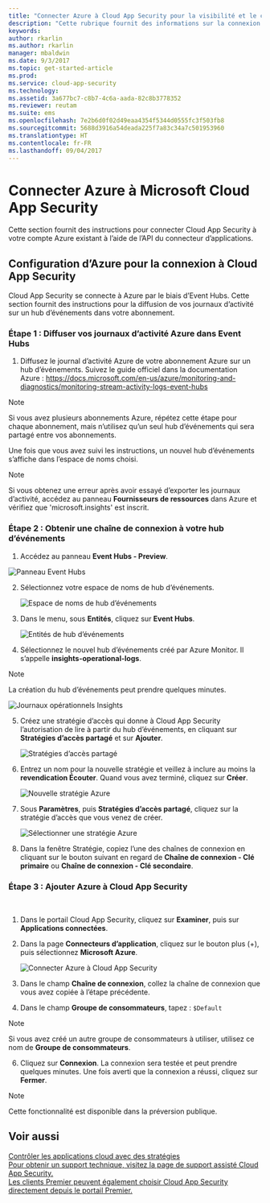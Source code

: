 ```yaml
---
title: "Connecter Azure à Cloud App Security pour la visibilité et le contrôle d’utilisation | Microsoft Docs"
description: "Cette rubrique fournit des informations sur la connexion d’Azure à Cloud App Security à l’aide du connecteur API."
keywords: 
author: rkarlin
ms.author: rkarlin
manager: mbaldwin
ms.date: 9/3/2017
ms.topic: get-started-article
ms.prod: 
ms.service: cloud-app-security
ms.technology: 
ms.assetid: 3a677bc7-c8b7-4c6a-aada-82c8b3778352
ms.reviewer: reutam
ms.suite: ems
ms.openlocfilehash: 7e2b6d0f02d49eaa4354f5344d0555fc3f503fb8
ms.sourcegitcommit: 5688d3916a54deada225f7a83c34a7c501953960
ms.translationtype: HT
ms.contentlocale: fr-FR
ms.lasthandoff: 09/04/2017
---
```

# <a name="connect-azure-to-microsoft-cloud-app-security"></a>Connecter Azure à Microsoft Cloud App Security

Cette section fournit des instructions pour connecter Cloud App Security à votre compte Azure existant à l’aide de l’API du connecteur d’applications.  
  
## <a name="setting-up-azure-for-connection-to-cloud-app-security"></a>Configuration d’Azure pour la connexion à Cloud App Security

Cloud App Security se connecte à Azure par le biais d’Event Hubs. Cette section fournit des instructions pour la diffusion de vos journaux d’activité sur un hub d’événements dans votre abonnement. 

### <a name="step-1-stream-your-azure-activity-logs-to-event-hubs"></a>Étape 1 : Diffuser vos journaux d’activité Azure dans Event Hubs

1.  Diffusez le journal d’activité Azure de votre abonnement Azure sur un hub d’événements. Suivez le guide officiel dans la documentation Azure : https://docs.microsoft.com/en-us/azure/monitoring-and-diagnostics/monitoring-stream-activity-logs-event-hubs

 > [!NOTE]
 > Si vous avez plusieurs abonnements Azure, répétez cette étape pour chaque abonnement, mais n’utilisez qu’un seul hub d’événements qui sera partagé entre vos abonnements.

 Une fois que vous avez suivi les instructions, un nouvel hub d’événements s’affiche dans l’espace de noms choisi.
 
 > [!NOTE]
 > Si vous obtenez une erreur après avoir essayé d’exporter les journaux d’activité, accédez au panneau **Fournisseurs de ressources** dans Azure et vérifiez que 'microsoft.insights' est inscrit.

### <a name="step-2-get-a-connection-string-to-your-event-hub"></a>Étape 2 : Obtenir une chaîne de connexion à votre hub d’événements

1.  Accédez au panneau **Event Hubs - Preview**.
  
   ![Panneau Event Hubs](media/azure-event-hubs.png "Event Hubs Azure")

2.  Sélectionnez votre espace de noms de hub d’événements.
  
    ![Espace de noms de hub d’événements](media/azure-namespace.png "Espace de noms Azure")

3.  Dans le menu, sous **Entités**, cliquez sur **Event Hubs**. 
  
    ![Entités de hub d’événements](media/azure-event-hubs-entities.png "Entités de hub d’événements Azure")

4.  Sélectionnez le nouvel hub d’événements créé par Azure Monitor. Il s’appelle **insights-operational-logs**.
  > [!NOTE]
  > La création du hub d’événements peut prendre quelques minutes.

   ![Journaux opérationnels Insights](media/azure-insight-operational-logs.png "Journaux opérationnels Insights Azure")
  
  
5. Créez une stratégie d’accès qui donne à Cloud App Security l’autorisation de lire à partir du hub d’événements, en cliquant sur **Stratégies d’accès partagé** et sur **Ajouter**.
  
    ![Stratégies d’accès partagé](media/azure-shared-access-policies.png "Stratégies d’accès partagé Azure")

6.  Entrez un nom pour la nouvelle stratégie et veillez à inclure au moins la **revendication Écouter**. Quand vous avez terminé, cliquez sur **Créer**.
  
    ![Nouvelle stratégie Azure](media/azure-new-policy.png "Créer une stratégie Azure")

7.  Sous **Paramètres**, puis **Stratégies d’accès partagé**, cliquez sur la stratégie d’accès que vous venez de créer.   
  
    ![Sélectionner une stratégie Azure](media/azure-select-policy.png "Sélectionner une stratégie Azure")

8. Dans la fenêtre Stratégie, copiez l’une des chaînes de connexion en cliquant sur le bouton suivant en regard de **Chaîne de connexion - Clé primaire** ou **Chaîne de connexion - Clé secondaire**.

### <a name="step-3-add-azure-to-cloud-app-security"></a>Étape 3 : Ajouter Azure à Cloud App Security
 
1.  Dans le portail Cloud App Security, cliquez sur **Examiner**, puis sur **Applications connectées**.  
  
3.  Dans la page **Connecteurs d’application**, cliquez sur le bouton plus (+), puis sélectionnez **Microsoft Azure**.  
  
     ![Connecter Azure à Cloud App Security](media/azure-connect-app.png "Connecter Azure")  
  
4.  Dans le champ **Chaîne de connexion**, collez la chaîne de connexion que vous avez copiée à l’étape précédente.  
  
5.  Dans le champ **Groupe de consommateurs**, tapez :   `$Default`
    
   >[!NOTE] 
   > Si vous avez créé un autre groupe de consommateurs à utiliser, utilisez ce nom de **Groupe de consommateurs**.
  
6.  Cliquez sur **Connexion**.
     La connexion sera testée et peut prendre quelques minutes. Une fois averti que la connexion a réussi, cliquez sur **Fermer**.  


> [!NOTE]
> Cette fonctionnalité est disponible dans la préversion publique.


## <a name="see-also"></a>Voir aussi  
[Contrôler les applications cloud avec des stratégies](control-cloud-apps-with-policies.md)   
[Pour obtenir un support technique, visitez la page de support assisté Cloud App Security.](http://support.microsoft.com/oas/default.aspx?prid=16031)   
[Les clients Premier peuvent également choisir Cloud App Security directement depuis le portail Premier.](https://premier.microsoft.com/)  
  
  